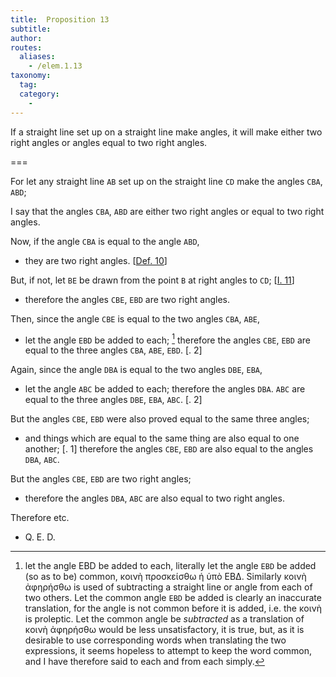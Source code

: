 ```yaml
---
title:  Proposition 13
subtitle:
author:
routes:
  aliases:
    - /elem.1.13
taxonomy:
  tag:
  category:
    -
---
```


If a straight line set up on a straight line make angles, it will make either two right angles or angles equal to two right angles.

===

For let any straight line `AB` set up on the straight line <lb n="5"/>`CD` make the angles `CBA`, `ABD`;

I say that the angles `CBA`, `ABD` are either two right angles or equal to two right angles. 


Now, if the angle `CBA` is equal to <lb n="10"/>the angle `ABD`, 

- they are two right angles. [<a href="/elem.1.def.10">Def. 10</a>]

But, if not, let `BE` be drawn from the point `B` at right angles to `CD`; [<a href="/elem.1.11">I. 11</a>] 

- therefore the angles `CBE`, `EBD` are two right angles.

<!-- <lb n="15"/> -->

Then, since the angle `CBE` is equal to the two angles `CBA`, `ABE`, 

- let the angle `EBD` be added to each; [^1] therefore the angles `CBE`, `EBD` are equal to the three angles `CBA`, `ABE`, `EBD`. [<title>C. N</title>. 2]

<!-- <lb n="20"/> -->

Again, since the angle `DBA` is equal to the two angles `DBE`, `EBA`, 

- let the angle `ABC` be added to each; therefore the angles `DBA`. `ABC` are equal to the three angles `DBE`, `EBA`, `ABC`. [<title>C. N</title>. 2]

<!-- <lb n="25"/> -->

But the angles `CBE`, `EBD` were also proved equal to the same three angles; 

- and things which are equal to the same thing are also equal to one another; [<title>C. N</title>. 1] therefore the angles `CBE`, `EBD` are also equal to the <lb n="30"/>angles `DBA`, `ABC`.

<pb n="276"/>But the angles `CBE`, `EBD` are two right angles; 

- therefore the angles `DBA`, `ABC` are also equal to two right angles.

Therefore etc.



- Q. E. D.

[^1]: let the angle EBD be added to each,
    literally <quote>let the angle `EBD` be added (so as to be) common,</quote> <foreign lang="greek">κοινὴ προσκείσθω ἡ ὑπὸ ΕΒΔ</foreign>. Similarly <foreign lang="greek">κοινὴ ἀφηρήσθω</foreign> is used of subtracting a straight line or angle from each of two others. <quote>Let the common angle `EBD` be added</quote> is clearly an inaccurate translation, for the angle is not common before it is added, i.e. the <foreign lang="greek">κοινὴ</foreign> is proleptic. <quote>Let the common angle be <em>subtracted</em></quote> as a translation of <foreign lang="greek">κοινὴ ἀφηρήσθω</foreign> would be less unsatisfactory, it is true, but, as it is desirable to use corresponding words when translating the two expressions, it seems hopeless to attempt to keep the word <quote>common,</quote> and I have therefore said <quote>to each</quote> and <quote>from each</quote> simply.

